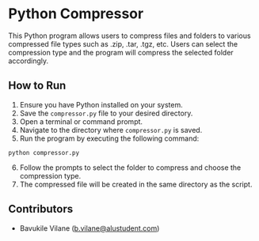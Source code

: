 # Python Compressor

This Python program allows users to compress files and folders to various compressed file types such as .zip, .tar, .tgz, etc. Users can select the compression type and the program will compress the selected folder accordingly.

## How to Run

1. Ensure you have Python installed on your system.
2. Save the `compressor.py` file to your desired directory.
3. Open a terminal or command prompt.
4. Navigate to the directory where `compressor.py` is saved.
5. Run the program by executing the following command:

```
python compressor.py
```

6. Follow the prompts to select the folder to compress and choose the compression type.
7. The compressed file will be created in the same directory as the script.

## Contributors

- Bavukile Vilane (<b.vilane@alustudent.com>)
